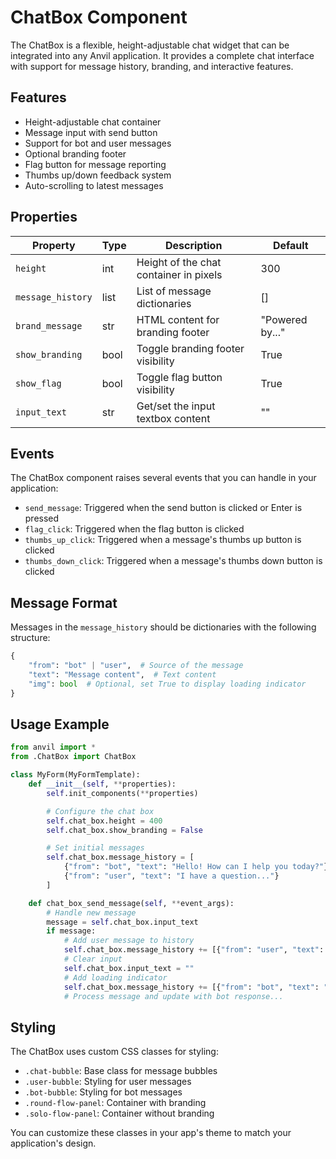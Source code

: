 # ChatBox Component

The ChatBox is a flexible, height-adjustable chat widget that can be integrated into any Anvil application. It provides a complete chat interface with support for message history, branding, and interactive features.

## Features

- Height-adjustable chat container
- Message input with send button
- Support for bot and user messages
- Optional branding footer
- Flag button for message reporting
- Thumbs up/down feedback system
- Auto-scrolling to latest messages

## Properties

| Property | Type | Description | Default |
|----------|------|-------------|---------|
| `height` | int | Height of the chat container in pixels | 300 |
| `message_history` | list | List of message dictionaries | [] |
| `brand_message` | str | HTML content for branding footer | "Powered by..." |
| `show_branding` | bool | Toggle branding footer visibility | True |
| `show_flag` | bool | Toggle flag button visibility | True |
| `input_text` | str | Get/set the input textbox content | "" |

## Events

The ChatBox component raises several events that you can handle in your application:

- `send_message`: Triggered when the send button is clicked or Enter is pressed
- `flag_click`: Triggered when the flag button is clicked
- `thumbs_up_click`: Triggered when a message's thumbs up button is clicked
- `thumbs_down_click`: Triggered when a message's thumbs down button is clicked

## Message Format

Messages in the `message_history` should be dictionaries with the following structure:

```python
{
    "from": "bot" | "user",  # Source of the message
    "text": "Message content",  # Text content
    "img": bool  # Optional, set True to display loading indicator
}
```

## Usage Example

```python
from anvil import *
from .ChatBox import ChatBox

class MyForm(MyFormTemplate):
    def __init__(self, **properties):
        self.init_components(**properties)

        # Configure the chat box
        self.chat_box.height = 400
        self.chat_box.show_branding = False

        # Set initial messages
        self.chat_box.message_history = [
            {"from": "bot", "text": "Hello! How can I help you today?"},
            {"from": "user", "text": "I have a question..."}
        ]

    def chat_box_send_message(self, **event_args):
        # Handle new message
        message = self.chat_box.input_text
        if message:
            # Add user message to history
            self.chat_box.message_history += [{"from": "user", "text": message}]
            # Clear input
            self.chat_box.input_text = ""
            # Add loading indicator
            self.chat_box.message_history += [{"from": "bot", "text": "Loading...", "img": True}]
            # Process message and update with bot response...
```

## Styling

The ChatBox uses custom CSS classes for styling:

- `.chat-bubble`: Base class for message bubbles
- `.user-bubble`: Styling for user messages
- `.bot-bubble`: Styling for bot messages
- `.round-flow-panel`: Container with branding
- `.solo-flow-panel`: Container without branding

You can customize these classes in your app's theme to match your application's design.
